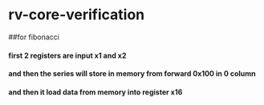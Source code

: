 # rv-core-verification

##for fibonacci
  #### first 2 registers are input x1 and x2  
  #### and then the series will store in memory from forward 0x100 in 0 column
  #### and then it load data from memory into register x16
